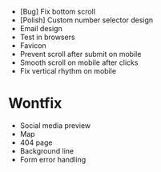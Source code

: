 - [Bug] Fix bottom scroll
- [Polish] Custom number selector design
- Email design
- Test in browsers
- Favicon
- Prevent scroll after submit on mobile
- Smooth scroll on mobile after clicks
- Fix vertical rhythm on mobile

# Wontfix

- Social media preview
- Map
- 404 page
- Background line
- Form error handling
